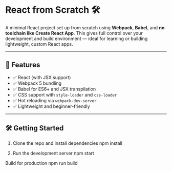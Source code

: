 # React from Scratch 🛠️

A minimal React project set up from scratch using **Webpack**, **Babel**, and **no toolchain like Create React App**. This gives full control over your development and build environment — ideal for learning or building lightweight, custom React apps.

---

## 🚀 Features

- ✅ React (with JSX support)
- ✅ Webpack 5 bundling
- ✅ Babel for ES6+ and JSX transpilation
- ✅ CSS support with `style-loader` and `css-loader`
- ✅ Hot reloading via `webpack-dev-server`
- ✅ Lightweight and beginner-friendly

---

## 🛠️ Getting Started

1. Clone the repo and install dependencies
npm install

3. Run the development server
npm start

Build for production
npm run build

